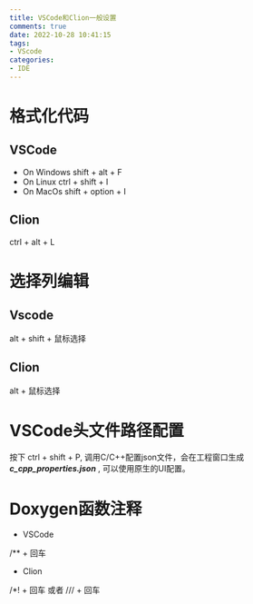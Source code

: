 ```yaml
---
title: VSCode和Clion一般设置
comments: true
date: 2022-10-28 10:41:15
tags:
- VScode
categories:
- IDE
---
```


# 格式化代码
## VSCode
- On Windows
    shift + alt + F
- On Linux
    ctrl + shift + I
- On MacOs
    shift + option + I

## Clion
ctrl + alt + L

# 选择列编辑
## Vscode
alt + shift + 鼠标选择

## Clion
alt + 鼠标选择

# VSCode头文件路径配置
按下 ctrl + shift + P, 调用C/C++配置json文件，会在工程窗口生成 **_c_cpp_properties.json_** , 可以使用原生的UI配置。

# Doxygen函数注释
- VSCode

/** + 回车

- Clion

/*! + 回车 或者 /// + 回车

